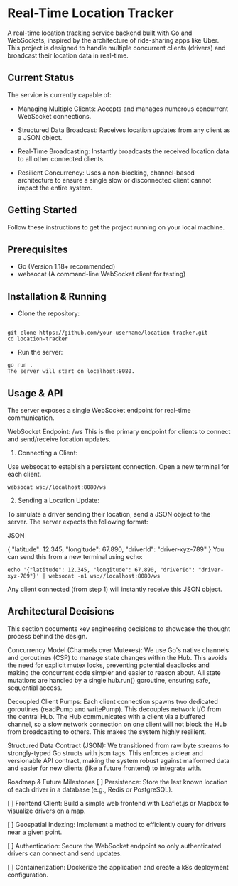 # Real-Time Location Tracker
A real-time location tracking service backend built with Go and WebSockets, inspired by the architecture of ride-sharing apps like Uber. This project is designed to handle multiple concurrent clients (drivers) and broadcast their location data in real-time.

## Current Status
The service is currently capable of:

- Managing Multiple Clients: Accepts and manages numerous concurrent WebSocket connections.

- Structured Data Broadcast: Receives location updates from any client as a JSON object.

- Real-Time Broadcasting: Instantly broadcasts the received location data to all other connected clients.

- Resilient Concurrency: Uses a non-blocking, channel-based architecture to ensure a single slow or disconnected client cannot impact the entire system.

## Getting Started
Follow these instructions to get the project running on your local machine.

## Prerequisites
- Go (Version 1.18+ recommended)
- websocat (A command-line WebSocket client for testing)

## Installation & Running
- Clone the repository:

``` 

git clone https://github.com/your-username/location-tracker.git
cd location-tracker
```

- Run the server:

```
go run .
The server will start on localhost:8080.
```

## Usage & API
The server exposes a single WebSocket endpoint for real-time communication.

WebSocket Endpoint: /ws
This is the primary endpoint for clients to connect and send/receive location updates.

1. Connecting a Client:

Use websocat to establish a persistent connection. Open a new terminal for each client.

```
websocat ws://localhost:8080/ws
```

2. Sending a Location Update:

To simulate a driver sending their location, send a JSON object to the server. The server expects the following format:

JSON

{
  "latitude": 12.345,
  "longitude": 67.890,
  "driverId": "driver-xyz-789"
}
You can send this from a new terminal using echo:


```
echo '{"latitude": 12.345, "longitude": 67.890, "driverId": "driver-xyz-789"}' | websocat -n1 ws://localhost:8080/ws
```

Any client connected (from step 1) will instantly receive this JSON object.

## Architectural Decisions
This section documents key engineering decisions to showcase the thought process behind the design.

Concurrency Model (Channels over Mutexes): We use Go's native channels and goroutines (CSP) to manage state changes within the Hub. This avoids the need for explicit mutex locks, preventing potential deadlocks and making the concurrent code simpler and easier to reason about. All state mutations are handled by a single hub.run() goroutine, ensuring safe, sequential access.

Decoupled Client Pumps: Each client connection spawns two dedicated goroutines (readPump and writePump). This decouples network I/O from the central Hub. The Hub communicates with a client via a buffered channel, so a slow network connection on one client will not block the Hub from broadcasting to others. This makes the system highly resilient.

Structured Data Contract (JSON): We transitioned from raw byte streams to strongly-typed Go structs with json tags. This enforces a clear and versionable API contract, making the system robust against malformed data and easier for new clients (like a future frontend) to integrate with.

Roadmap & Future Milestones
[ ] Persistence: Store the last known location of each driver in a database (e.g., Redis or PostgreSQL).

[ ] Frontend Client: Build a simple web frontend with Leaflet.js or Mapbox to visualize drivers on a map.

[ ] Geospatial Indexing: Implement a method to efficiently query for drivers near a given point.

[ ] Authentication: Secure the WebSocket endpoint so only authenticated drivers can connect and send updates.

[ ] Containerization: Dockerize the application and create a k8s deployment configuration.
